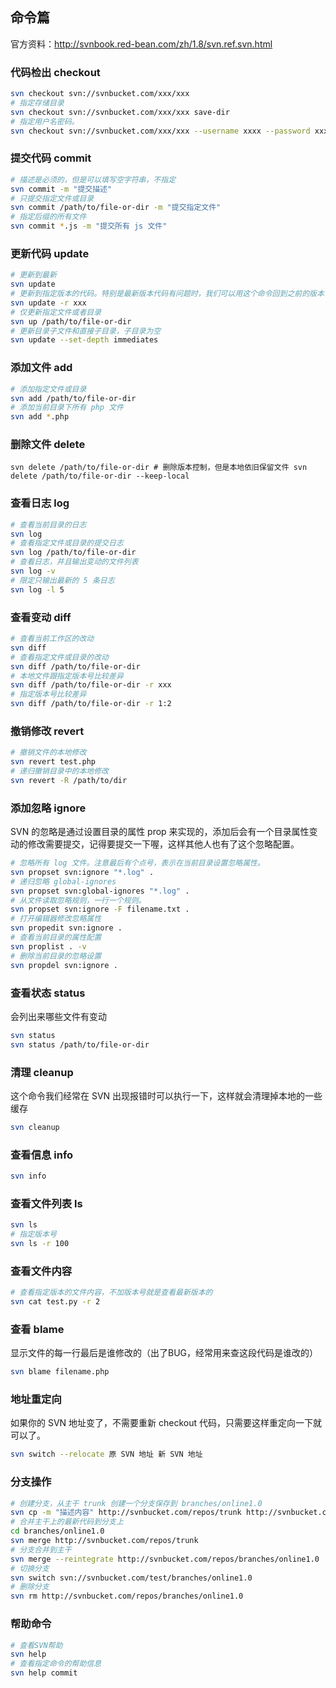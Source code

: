 ## 命令篇

官方资料：http://svnbook.red-bean.com/zh/1.8/svn.ref.svn.html

### 代码检出 checkout

```bash
svn checkout svn://svnbucket.com/xxx/xxx
# 指定存储目录
svn checkout svn://svnbucket.com/xxx/xxx save-dir
# 指定用户名密码。
svn checkout svn://svnbucket.com/xxx/xxx --username xxxx --password xxx
```

### 提交代码 commit

```bash
# 描述是必须的，但是可以填写空字符串，不指定
svn commit -m "提交描述"
# 只提交指定文件或目录
svn commit /path/to/file-or-dir -m "提交指定文件"
# 指定后缀的所有文件
svn commit *.js -m "提交所有 js 文件"
```

### 更新代码 update

```bash
# 更新到最新
svn update
# 更新到指定版本的代码。特别是最新版本代码有问题时，我们可以用这个命令回到之前的版本
svn update -r xxx 
# 仅更新指定文件或者目录
svn up /path/to/file-or-dir
# 更新目录子文件和直接子目录，子目录为空
svn update --set-depth immediates
```

### 添加文件 add

```bash
# 添加指定文件或目录
svn add /path/to/file-or-dir
# 添加当前目录下所有 php 文件
svn add *.php
```

### 删除文件 delete

```
svn delete /path/to/file-or-dir # 删除版本控制，但是本地依旧保留文件 svn delete /path/to/file-or-dir --keep-local
```

### 查看日志 log

```bash
# 查看当前目录的日志
svn log
# 查看指定文件或目录的提交日志
svn log /path/to/file-or-dir
# 查看日志，并且输出变动的文件列表
svn log -v
# 限定只输出最新的 5 条日志
svn log -l 5
```

### 查看变动 diff

```bash
# 查看当前工作区的改动
svn diff
# 查看指定文件或目录的改动
svn diff /path/to/file-or-dir
# 本地文件跟指定版本号比较差异
svn diff /path/to/file-or-dir -r xxx
# 指定版本号比较差异
svn diff /path/to/file-or-dir -r 1:2
```

### 撤销修改 revert

```bash
# 撤销文件的本地修改
svn revert test.php
# 递归撤销目录中的本地修改
svn revert -R /path/to/dir
```

### 添加忽略 ignore

SVN 的忽略是通过设置目录的属性 prop 来实现的，添加后会有一个目录属性变动的修改需要提交，记得要提交一下喔，这样其他人也有了这个忽略配置。

```bash
# 忽略所有 log 文件。注意最后有个点号，表示在当前目录设置忽略属性。
svn propset svn:ignore "*.log" .
# 递归忽略 global-ignores
svn propset svn:global-ignores "*.log" .
# 从文件读取忽略规则，一行一个规则。
svn propset svn:ignore -F filename.txt .
# 打开编辑器修改忽略属性
svn propedit svn:ignore .
# 查看当前目录的属性配置
svn proplist . -v
# 删除当前目录的忽略设置
svn propdel svn:ignore .
```

### 查看状态 status

会列出来哪些文件有变动

```bash
svn status
svn status /path/to/file-or-dir
```

### 清理 cleanup

这个命令我们经常在 SVN 出现报错时可以执行一下，这样就会清理掉本地的一些缓存

```bash
svn cleanup
```

### 查看信息 info

```bash
svn info
```

### 查看文件列表 ls

```bash
svn ls 
# 指定版本号
svn ls -r 100
```

### 查看文件内容

```bash
# 查看指定版本的文件内容，不加版本号就是查看最新版本的
svn cat test.py -r 2
```

### 查看 blame

显示文件的每一行最后是谁修改的（出了BUG，经常用来查这段代码是谁改的）

```bash
svn blame filename.php
```

### 地址重定向

如果你的 SVN 地址变了，不需要重新 checkout 代码，只需要这样重定向一下就可以了。

```bash
svn switch --relocate 原 SVN 地址 新 SVN 地址
```

### 分支操作

```bash
# 创建分支，从主干 trunk 创建一个分支保存到 branches/online1.0 
svn cp -m "描述内容" http://svnbucket.com/repos/trunk http://svnbucket.com/repos/branches/online1.0 
# 合并主干上的最新代码到分支上 
cd branches/online1.0 
svn merge http://svnbucket.com/repos/trunk  
# 分支合并到主干 
svn merge --reintegrate http://svnbucket.com/repos/branches/online1.0 
# 切换分支 
svn switch svn://svnbucket.com/test/branches/online1.0 
# 删除分支 
svn rm http://svnbucket.com/repos/branches/online1.0
```

### 帮助命令

```bash
# 查看SVN帮助 
svn help 
# 查看指定命令的帮助信息 
svn help commit
```





